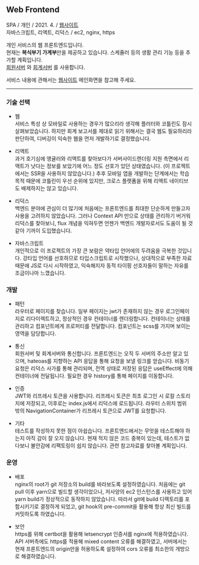 ## Web Frontend

SPA / 개인 / 2021. 4. / [웹사이트](https://scene.gq)  
자바스크립트, 리액트, 리덕스 / ec2, nginx, https

개인 서비스의 웹 프론트엔드입니다.  
현재는 **복식부기 가계부**만을 제공하고 있습니다. 스케쥴러 등의 생활 관리 기능 등을 추가할 계획입니다.  
[회원서버](https://github.com/suloginscene/member-server) 와  [회계서버](https://github.com/suloginscene/accounting-server) 를
사용합니다.

서비스 내용에 관해서는 [웹사이트](https://scene.gq) 메인화면을 참고해 주세요.

---

### 기술 선택

- 웹  
  서비스 특성 상 모바일로 사용하는 경우가 많으리라 생각해 플러터와 코틀린도 잠시 살펴보았습니다. 하지만 회계 보고서를 제대로 읽기 위해서는 결국 웹도 필요하리라 판단하여, 디버깅이 익숙한 웹을 먼저 개발하기로
  결정했습니다.

- 리액트  
  과거 호기심에 앵귤러와 리액트를 찾아보다가 서버사이드렌더링 지원 측면에서 리액트가 낫다는 정보를 보았기에 어느 정도 선호가 있던 상태였습니다. (이 프로젝트에서는 SSR을 사용하지 않았습니다.) 추후 모바일 앱을
  개발하는 단계에서는 학습 목적 때문에 코틀린이 우선 순위에 있지만, 크로스 플랫폼을 위해 리액트 네이티브도 배제하지는 않고 있습니다.

- 리덕스  
  백엔드 분야에 관심이 더 많기에 처음에는 프론트엔드를 최대한 단순하게 만들고자 사용을 고려하지 않았습니다. 그러나 Context API 만으로 상태를 관리하기 버거워 리덕스를 찾아보니, flux 개념을 익혀두면
  언젠가 백엔드 개발자로서도 도움이 될 것 같아 기꺼이 도입했습니다.

- 자바스크립트  
  개인적으로 이 프로젝트의 가장 큰 보람은 약타입 언어에의 두려움을 극복한 것입니다. 강타입 언어를 선호하므로 타입스크립트로 시작했으나, 상대적으로 부족한 자료 때문에 JS로 다시 시작하였고, 익숙해지자 동적
  타이핑 선호자들이 말하는 자유를 조금이나마 느꼈습니다.

### 개발

- 패턴  
  라우터로 페이지를 찾습니다. 일부 페이지는 jwt가 존재하지 않는 경우 로그인페이지로 리다이렉트하고, 정상적인 경우 컨테이너를 렌더링합니다. 컨테이너는 상태를 관리하고 컴포넌트에게 프로퍼티를 전달합니다.
  컴포넌트는 scss를 가지며 보이는 영역을 담당합니다.

- 통신  
  회원서버 및 회계서버와 통신합니다. 프론트엔드는 오직 두 서버의 주소만 알고 있으며, hateoas를 지향하는 API 응답을 통해 요청을 보낼 링크를 얻습니다. 비동기 요청은 리덕스 사가를 통해 관리되며, 전역
  상태로 저장된 응답은 useEffect에 의해 컨테이너에 전달됩니다. 필요한 경우 history를 통해 페이지를 이동합니다.

- 인증  
  JWT와 리프레시 토큰을 사용합니다. 리프레시 토큰은 최초 로그인 시 로컬 스토리지에 저장되고, 이후로는 index.js에서 리덕스에 로드됩니다. 라우터 스위치 범위 밖의 NavigationContainer가
  리프레시 토큰으로 JWT를 요청합니다.

- 기타  
  테스트를 작성하지 못한 점이 아쉽습니다. 프론트엔드에서는 무엇을 테스트해야 하는지 아직 감이 잘 오지 않습니다. 현재 적지 않은 코드 중복이 있는데, 테스트가 없다보니 불안감에 리팩토링이 쉽지 않습니다. 관련
  참고자료를 찾아볼 계획입니다.

### 운영

- 배포  
  nginx의 root가 git 저장소의 build를 바라보도록 설정하였습니다. 처음에는 git pull 이후 yarn으로 빌드할 생각이었으나, 저사양의 ec2 인스턴스를 사용하고 있어 yarn build가
  정상적으로 동작하지 않았습니다. 따라서 git에 build 디렉토리를 포함시키기로 결정하게 되었고, git hook의 pre-commit을 활용해 항상 최신 빌드를 커밋하도록 하였습니다.

- 보안  
  https를 위해 certbot을 활용해 letsencrypt 인증서를 nginx에 적용하였습니다. API 서버측에도 https를 적용해 mixed content 오류를 해결하였고, 서버에서는 현재 프론트엔드의
  origin만을 허용하도록 설정하여 cors 오류를 최소한의 개방으로 해결하였습니다.
  
